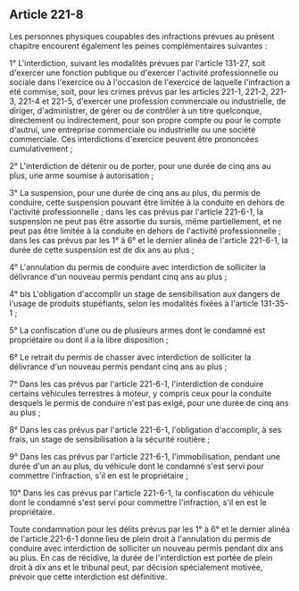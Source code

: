 Article 221-8
----
Les personnes physiques coupables des infractions prévues au présent chapitre
encourent également les peines complémentaires suivantes :

1° L'interdiction, suivant les modalités prévues par l'article 131-27, soit
d'exercer une fonction publique ou d'exercer l'activité professionnelle ou
sociale dans l'exercice ou à l'occasion de l'exercice de laquelle l'infraction a
été commise, soit, pour les crimes prévus par les articles 221-1, 221-2, 221-3,
221-4 et 221-5, d'exercer une profession commerciale ou industrielle, de
diriger, d'administrer, de gérer ou de contrôler à un titre quelconque,
directement ou indirectement, pour son propre compte ou pour le compte d'autrui,
une entreprise commerciale ou industrielle ou une société commerciale. Ces
interdictions d'exercice peuvent être prononcées cumulativement ;

2° L'interdiction de détenir ou de porter, pour une durée de cinq ans au plus,
une arme soumise à autorisation ;

3° La suspension, pour une durée de cinq ans au plus, du permis de conduire,
cette suspension pouvant être limitée à la conduite en dehors de l'activité
professionnelle ; dans les cas prévus par l'article 221-6-1, la suspension ne
peut pas être assortie du sursis, même partiellement, et ne peut pas être
limitée à la conduite en dehors de l'activité professionnelle ; dans les cas
prévus par les 1° à 6° et le dernier alinéa de l'article 221-6-1, la durée de
cette suspension est de dix ans au plus ;

4° L'annulation du permis de conduire avec interdiction de solliciter la
délivrance d'un nouveau permis pendant cinq ans au plus ;

4° bis L'obligation d'accomplir un stage de sensibilisation aux dangers de
l'usage de produits stupéfiants, selon les modalités fixées à l'article 131-35-1
;

5° La confiscation d'une ou de plusieurs armes dont le condamné est propriétaire
ou dont il a la libre disposition ;

6° Le retrait du permis de chasser avec interdiction de solliciter la délivrance
d'un nouveau permis pendant cinq ans au plus ;

7° Dans les cas prévus par l'article 221-6-1, l'interdiction de conduire
certains véhicules terrestres à moteur, y compris ceux pour la conduite desquels
le permis de conduire n'est pas exigé, pour une durée de cinq ans au plus ;

8° Dans les cas prévus par l'article 221-6-1, l'obligation d'accomplir, à ses
frais, un stage de sensibilisation à la sécurité routière ;

9° Dans les cas prévus par l'article 221-6-1, l'immobilisation, pendant une
durée d'un an au plus, du véhicule dont le condamné s'est servi pour commettre
l'infraction, s'il en est le propriétaire ;

10° Dans les cas prévus par l'article 221-6-1, la confiscation du véhicule dont
le condamné s'est servi pour commettre l'infraction, s'il en est le
propriétaire.

Toute condamnation pour les délits prévus par les 1° à 6° et le dernier alinéa
de l'article 221-6-1 donne lieu de plein droit à l'annulation du permis de
conduire avec interdiction de solliciter un nouveau permis pendant dix ans au
plus. En cas de récidive, la durée de l'interdiction est portée de plein droit à
dix ans et le tribunal peut, par décision spécialement motivée, prévoir que
cette interdiction est définitive.
